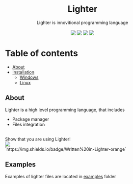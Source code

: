 <div align="center">
    <h1>Lighter</h1>
    Lighter is innovitional programming language
    <br><br>
    <img src="https://img.shields.io/github/contributors/ScriptChip/Lighter?style=for-the-badge" />
    <img src="https://img.shields.io/badge/Authors-ScriptChip-orange?style=for-the-badge" />
    <a href="https://trello.com/b/O9nvJuNO/lighter"><img src="https://img.shields.io/badge/Observe%20progress%20on-Trello-blue?style=for-the-badge" /></a>
    <img src="https://img.shields.io/github/issues/ScriptChip/Lighter?style=for-the-badge" />
</div>

# Table of contents
- [About](#about)
- [Installation](#installation)
  - [Windows](#installation-windows)
  - [Linux](#installation-linux)

## About

Lighter is a high level programming language, that includes
- Package manager
- Files integration
<br>
Show that you are using Lighter!<br>
<img src="https://img.shields.io/badge/Written%20in-Lighter-orange" />
<br>
`https://img.shields.io/badge/Written%20in-Lighter-orange`

## Examples

Examples of lighter files are located in <a href="https://github.com/ScriptChip/Lighter/tree/master/examples" title="Navigate to examples folder">examples</a> folder
